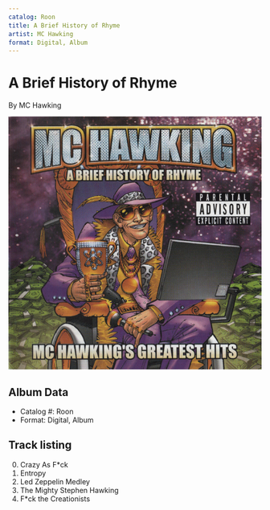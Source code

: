 ```yaml
---
catalog: Roon
title: A Brief History of Rhyme
artist: MC Hawking
format: Digital, Album
---
```


# A Brief History of Rhyme

By MC Hawking

![](../../assets/albumcovers/MC_Hawking-A_Brief_History_of_Rhyme.png)

## Album Data

- Catalog #: Roon
- Format: Digital, Album


## Track listing


0. Crazy As F*ck
0. Entropy
0. Led Zeppelin Medley
0. The Mighty Stephen Hawking
10. F*ck the Creationists


